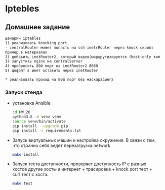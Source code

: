 # Iptebles

## Домашнее задание

```txt
ценарии iptables
1) реализовать knocking port
- centralRouter может попасть на ssh inetrRouter через knock скрипт
пример в материалах
2) добавить inetRouter2, который виден(маршрутизируется (host-only тип сети для виртуалки)) с хоста или форвардится порт через локалхост
3) запустить nginx на centralServer
4) пробросить 80й порт на inetRouter2 8080
5) дефолт в инет оставить через inetRouter

* реализовать проход на 80й порт без маскарадинга 
```

### Запуск стенда

- установка Ansible

    ```bash
    cd HW_20
    python3.8 -m venv venv
    source venv/bin/activate
    pip install --upgrade pip
    pip install -r requirements.txt
    ```

- Запуск виртуальных машин и настройка окружения. В связи с тем, что странно себя ведет перезагрузка network

    ```bash
    make install
    ```

- Запуск теста доступности, проверяет доступность IP  с разных хостов другие
 хосты и интернет + трасировка + knock port тест + curl тест с хоста.

    ```bash
    make test
    ```
